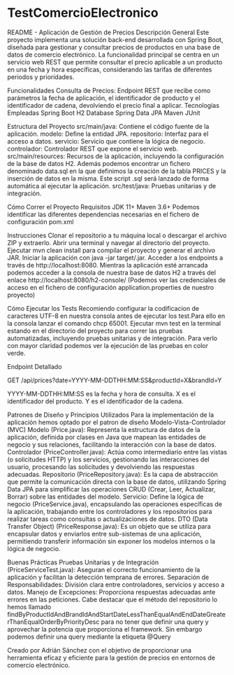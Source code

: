 # TestComercioElectronico
README - Aplicación de Gestión de Precios
Descripción General
Este proyecto implementa una solución back-end desarrollada con Spring Boot, diseñada para gestionar y consultar precios de productos en una base de datos de comercio electrónico. La funcionalidad principal se centra en un servicio web REST que permite consultar el precio aplicable a un producto en una fecha y hora específicas, considerando las tarifas de diferentes periodos y prioridades.

Funcionalidades
Consulta de Precios: Endpoint REST que recibe como parámetros la fecha de aplicación, el identificador de producto y el identificador de cadena, devolviendo el precio final a aplicar.
Tecnologías Empleadas
Spring Boot
H2 Database
Spring Data JPA
Maven
JUnit

Estructura del Proyecto
src/main/java: Contiene el código fuente de la aplicación.
modelo: Define la entidad JPA.
repositorio: Interfaz para el acceso a datos.
servicio: Servicio que contiene la lógica de negocio.
controlador: Controlador REST que expone el servicio web.
src/main/resources: Recursos de la aplicación, incluyendo la configuración de la base de datos H2.
Además podemos encontrar un fichero denominado data.sql en la que definimos la creación de la tabla PRICES y la inserción de datos en la misma. Este script .sql será lanzado de forma automática al ejecutar la aplicación.
src/test/java: Pruebas unitarias y de integración.

Cómo Correr el Proyecto
Requisitos
JDK 11+
Maven 3.6+
Podemos identificar las diferentes dependencias necesarias en el fichero de configuración pom.xml

Instrucciones
Clonar el repositorio a tu máquina local o descargar el archivo ZIP y extraerlo.
Abrir una terminal y navegar al directorio del proyecto.
Ejecutar mvn clean install para compilar el proyecto y generar el archivo JAR.
Iniciar la aplicación con java -jar target/<nombre-del-artefacto>.jar.
Acceder a los endpoints a través de http://localhost:8080.
Mientras la aplicación esté arrancada podemos acceder a la consola de nuestra base de datos H2 a través del enlace http://localhost:8080/h2-console/
(Podemos ver las credenciales de acceso en el fichero de configuración application.properties de nuestro proyecto)

Cómo Ejecutar los Tests
Recomiendo configurar la codificacion de caracteres UTF-8 en nuestra consola antes de ejecutar los test.Para ello en la consola lanzar el comando chcp 65001.
Ejecutar mvn test en la terminal estando en el directorio del proyecto para correr las pruebas automatizadas, incluyendo pruebas unitarias y de integración.
Para verlo con mayor claridad podemos ver la ejecución de las pruebas en color verde.

Endpoint Detallado

GET /api/prices?date=YYYY-MM-DDTHH:MM:SS&productId=X&brandId=Y

YYYY-MM-DDTHH:MM:SS es la fecha y hora de consulta.
X es el identificador del producto.
Y es el identificador de la cadena.

Patrones de Diseño y Principios Utilizados
Para la implementación de la aplicación hemos optado por el patron de diseño Modelo-Vista-Controlador (MVC)
Modelo (Price.java): Representa la estructura de datos de la aplicación, definida por clases en Java que mapean las entidades de negocio y sus relaciones, facilitando la interacción con la base de datos.
Controlador (PriceController.java): Actúa como intermediario entre las vistas (o solicitudes HTTP) y los servicios, gestionando las interacciones del usuario, procesando las solicitudes y devolviendo las respuestas adecuadas.
Repositorio (PriceRepository.java): Es la capa de abstracción que permite la comunicación directa con la base de datos, utilizando Spring Data JPA para simplificar las operaciones CRUD (Crear, Leer, Actualizar, Borrar) sobre las entidades del modelo.
Servicio: Define la lógica de negocio (PriceService.java), encapsulando las operaciones específicas de la aplicación, trabajando entre los controladores y los repositorios para realizar tareas como consultas o actualizaciones de datos.
DTO (Data Transfer Object) (PriceResponse.java): Es un objeto que se utiliza para encapsular datos y enviarlos entre sub-sistemas de una aplicación, permitiendo transferir información sin exponer los modelos internos o la lógica de negocio.

Buenas Prácticas
Pruebas Unitarias y de Integración (PriceServiceTest.java): Aseguran el correcto funcionamiento de la aplicación y facilitan la detección temprana de errores.
Separación de Responsabilidades: División clara entre controladores, servicios y acceso a datos.
Manejo de Excepciones: Proporciona respuestas adecuadas ante errores en las peticiones.
Cabe destacar que el método del repositorio lo hemos llamado findByProductIdAndBrandIdAndStartDateLessThanEqualAndEndDateGreaterThanEqualOrderByPriorityDesc para no tener que definir una query y aprovechar la potencia que proporciona el framework.
Sin embargo podemos definir una query mediante la etiqueta @Query

Creado por Adrián Sánchez con el objetivo de proporcionar una herramienta eficaz y eficiente para la gestión de precios en entornos de comercio electrónico.

